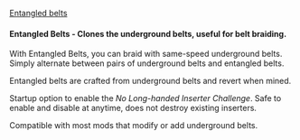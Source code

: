 [Entangled belts](/entangled.png)

#### Entangled Belts - Clones the underground belts, useful for belt braiding.  

With Entangled Belts, you can braid with same-speed underground belts.  
Simply alternate between pairs of underground belts and entangled belts.  

Entangled belts are crafted from underground belts and revert when mined.  

Startup option to enable the *No Long-handed Inserter Challenge*.
Safe to enable and disable at anytime, does not destroy existing inserters.

Compatible with most mods that modify or add underground belts.  
